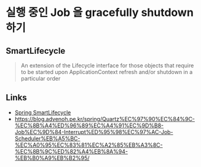 # 실행 중인 Job 을 gracefully shutdown 하기

## SmartLifecycle

> An extension of the Lifecycle interface for those objects that require to be started upon ApplicationContext refresh and/or shutdown in a particular order

## Links

- [Spring SmartLifecycle](https://docs.spring.io/spring-framework/docs/current/javadoc-api/org/springframework/context/SmartLifecycle.html)
- https://blog.advenoh.pe.kr/spring/Quartz%EC%97%90%EC%84%9C-%EC%8B%A4%ED%96%89%EC%A4%91%EC%9D%B8-Job%EC%9D%84-Interrupt%ED%95%98%EC%97%AC-Job-Scheduler%EB%A5%BC-%EC%A0%95%EC%83%81%EC%A2%85%EB%A3%8C-%EC%8B%9C%ED%82%A4%EB%8A%94-%EB%B0%A9%EB%B2%95/
